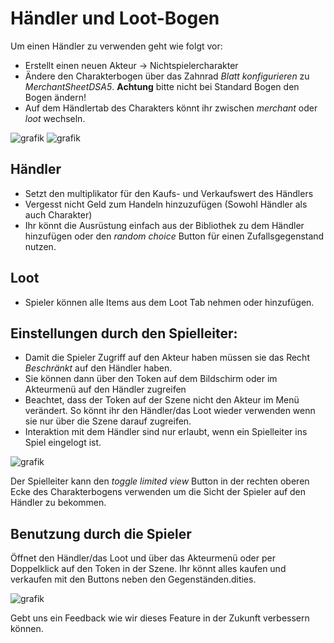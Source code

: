 # Händler und Loot-Bogen
Um einen Händler zu verwenden geht wie folgt vor:

* Erstellt einen neuen Akteur -> Nichtspielercharakter
* Ändere den Charakterbogen über das Zahnrad *Blatt konfigurieren* zu *MerchantSheetDSA5*. **Achtung** bitte nicht bei Standard Bogen den Bogen ändern!
* Auf dem Händlertab des Charakters könnt ihr zwischen *merchant* oder *loot* wechseln.

![grafik](https://user-images.githubusercontent.com/44941845/112885213-c5bc9580-90d0-11eb-8f4a-4a14e1977d30.png)
![grafik](https://user-images.githubusercontent.com/44941845/112885235-cd7c3a00-90d0-11eb-9a71-0cd64161060a.png)

## Händler
* Setzt den multiplikator für den Kaufs- und Verkaufswert des Händlers
* Vergesst nicht Geld zum Handeln hinzuzufügen (Sowohl Händler als auch Charakter)
* Ihr könnt die Ausrüstung einfach aus der Bibliothek zu dem Händler hinzufügen oder den *random choice* Button für einen Zufallsgegenstand nutzen.

## Loot
* Spieler können alle Items aus dem Loot Tab nehmen oder hinzufügen.

## Einstellungen durch den Spielleiter:
* Damit die Spieler Zugriff auf den Akteur haben müssen sie das Recht *Beschränkt* auf den Händler haben.
* Sie können dann über den Token auf dem Bildschirm oder im Akteurmenü auf den Händler zugreifen
* Beachtet, dass der Token auf der Szene nicht den Akteur im Menü verändert. So könnt ihr den Händler/das Loot wieder verwenden wenn sie nur über die Szene darauf zugreifen.
* Interaktion mit dem Händler sind nur erlaubt, wenn ein Spielleiter ins Spiel eingelogt ist.

![grafik](https://user-images.githubusercontent.com/44941845/112885292-dff67380-90d0-11eb-89fd-291e5716a434.png)

Der Spielleiter kann den *toggle limited view* Button in der rechten oberen Ecke des Charakterbogens verwenden um die Sicht der Spieler auf den Händler zu bekommen.

## Benutzung durch die Spieler
Öffnet den Händler/das Loot und über das Akteurmenü oder per Doppelklick auf den Token in der Szene. Ihr könnt alles kaufen und verkaufen mit den Buttons neben den Gegenständen.dities.

![grafik](https://user-images.githubusercontent.com/44941845/112885440-0e744e80-90d1-11eb-9d11-64a441991eb6.png)

Gebt uns ein Feedback wie wir dieses Feature in der Zukunft verbessern können.
